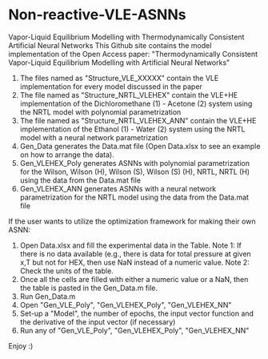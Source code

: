 # Non-reactive-VLE-ASNNs
Vapor-Liquid Equilibrium Modelling with Thermodynamically Consistent Artificial Neural Networks
This Github site contains the model implementation of the Open Access paper: "Thermodynamically Consistent Vapor-Liquid Equilibrium Modelling with Artificial Neural Networks"

1. The files named as "Structure_VLE_XXXXX" contain the VLE implementation for every model discussed in the paper
2. The file  named as "Structure_NRTL_VLEHEX" contain the VLE+HE implementation of the Dichloromethane (1) - Acetone (2)  system using the NRTL model with polynomial parametrization
3. The file  named as "Structure_NRTL_VLEHEX_ANN" contain the VLE+HE implementation of the Ethanol (1) - Water (2) system using the NRTL model with a neural network parametrization
4. Gen_Data generates the Data.mat file (Open Data.xlsx to see an example on how to arrange the data). 
5. Gen_VLEHEX_Poly generates ASNNs with polynomial parametrization for the Wilson, Wilson (H), Wilson (S), Wilson (S) (H), NRTL, NRTL (H) using the data from the Data.mat file
6. Gen_VLEHEX_ANN generates ASNNs with a neural network parametrization for the NRTL model using the data from the Data.mat file

If the user wants to utilize the optimization framework for making their own ASNN:
1. Open Data.xlsx and fill the experimental data in the Table. 
Note 1: If there is no data available (e.g., there is data for total pressure at given x,T but not for HEX, then use NaN instead of a numeric value.
Note 2: Check the units of the table.
2. Once all the cells are filled with either a numeric value or a NaN, then the table is pasted in the Gen_Data.m file.
3. Run Gen_Data.m
4. Open "Gen_VLE_Poly", "Gen_VLEHEX_Poly", "Gen_VLEHEX_NN"
5. Set-up a "Model", the number of epochs, the input vector function and the derivative of the input vector (if necessary)
6. Run any of "Gen_VLE_Poly", "Gen_VLEHEX_Poly", "Gen_VLEHEX_NN" 

Enjoy :)
